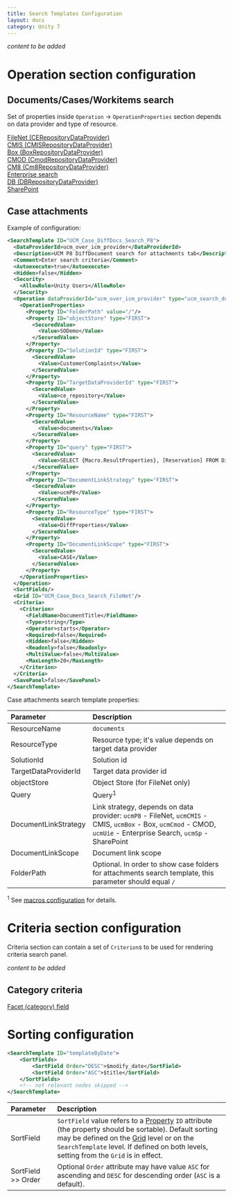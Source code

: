 ```yaml
---
title: Search Templates Configuration
layout: docs
category: Unity 7
---
```

*content to be added*
 
# Operation section configuration

## Documents/Cases/Workitems search

Set of properties inside `Operation` -> `OperationProperties` section depends on data provider and type of resource. 

[FileNet (CERepositoryDataProvider)](search-templates/filenet.md)  
[CMIS (CMISRepositoryDataProvider)](search-templates/cmis.md)  
[Box (BoxRepositoryDataProvider)](search-templates/box.md)  
[CMOD (CmodRepositoryDataProvider)](search-templates/cmod.md)  
[CM8 (Cm8RepositoryDataProvider)](search-templates/cm8.md)  
[Enterprise search](search-templates/enterprise-search.md)  
[DB (DBRepositoryDataProvider)](search-templates/db.md)  
[SharePoint](search-templates/sharepoint.md)  

## Case attachments

Example of configuration:

```xml
<SearchTemplate ID="UCM_Case_DiffDocs_Search_P8">
  <DataProviderId>ucm_over_icm_provider</DataProviderId>
  <Description>UCM P8 DiffDocument search for attachments tab</Description>
  <Comment>Enter search criteria</Comment>
  <Autoexecute>true</Autoexecute>
  <Hidden>false</Hidden>
  <Security>
    <AllowRole>Unity Users</AllowRole>
  </Security>
  <Operation dataProviderId="ucm_over_icm_provider" type="ucm_search_documents">
    <OperationProperties>
      <Property ID="FolderPath" value="/"/>
      <Property ID="objectStore" type="FIRST">
        <SecuredValue>
          <Value>SODemo</Value>
        </SecuredValue>
      </Property>
      <Property ID="SolutionId" type="FIRST">
        <SecuredValue>
          <Value>CustomerComplaints</Value>
        </SecuredValue>
      </Property>
      <Property ID="TargetDataProviderId" type="FIRST">
        <SecuredValue>
          <Value>ce_repository</Value>
        </SecuredValue>
      </Property>
      <Property ID="ResourceName" type="FIRST">
        <SecuredValue>
          <Value>documents</Value>
        </SecuredValue>
      </Property>
      <Property ID="query" type="FIRST">
        <SecuredValue>
          <Value>SELECT {Macro.ResultProperties}, [Reservation] FROM DiffProperties WHERE ({UCM.IN_FOLDER}) AND {Macro.QueryCriterion} AND {Macro.FilterCriterion}</Value>
        </SecuredValue>
      </Property>
      <Property ID="DocumentLinkStrategy" type="FIRST">
        <SecuredValue>
          <Value>ucmP8</Value>
        </SecuredValue>
      </Property>
      <Property ID="ResourceType" type="FIRST">
        <SecuredValue>
          <Value>DiffProperties</Value>
        </SecuredValue>
      </Property>
      <Property ID="DocumentLinkScope" type="FIRST">
        <SecuredValue>
          <Value>CASE</Value>
        </SecuredValue>
      </Property>
    </OperationProperties>
  </Operation>
  <SortFields/>
  <Grid ID="UCM_Case_Docs_Search_FileNet"/>
  <Criteria>
    <Criterion>
      <FieldName>DocumentTitle</FieldName>
      <Type>string</Type>
      <Operator>starts</Operator>
      <Required>false</Required>
      <Hidden>false</Hidden>
      <Readonly>false</Readonly>
      <MultiValue>false</MultiValue>
      <MaxLength>20</MaxLength>
    </Criterion>
  </Criteria>
  <SavePanel>false</SavePanel>
</SearchTemplate>
```

Case attachments search template properties: 

| Parameter   | Description |
|:------------|:------------|
|ResourceName |`documents`|
|ResourceType |Resource type; it's value depends on target data provider|
|SolutionId   |Solution id|
|TargetDataProviderId |Target data provider id|
|objectStore |Object Store (for FileNet only)|
|Query |Query<sup>1</sup> |
|DocumentLinkStrategy |Link strategy, depends on data provider: `ucmP8` - FileNet, `ucmCMIS` - CMIS, `ucmBox` - Box, `ucmCmod` - CMOD, `ucmUie` - Enterprise Search, `ucmSp` - SharePoint |
|DocumentLinkScope |Document link scope |
|FolderPath   |Optional. In order to show case folders for attachments search template, this parameter should equal `/`|

<sup>1</sup> See [macros configuration](./basic-steps.md#macros-configuration) for details.

# Criteria section configuration

Criteria section can contain a set of `Criterion`s to be used for rendering criteria search panel.

*content to be added*

## Category criteria 

[Facet (category) field](search-templates/facet-category-field.md)

# Sorting configuration
```xml
<SearchTemplate ID="templateByDate">
    <SortFields>
        <SortField Order="DESC">$modify_date</SortField>
        <SortField Order="ASC">$title</SortField>
    </SortFields>
    <!-- not relevant nodes skipped -->
</SearchTemplate>
```

| Parameter           | Description |
|:--------------------|:------------|
| SortField           | `SortField` value refers to a [Property](tags-list/properties-tag.md) `ID` attribute (the property should be sortable).  Default sorting may be defined on the [Grid](../configuration/grids.md#multiple-column-sorting) level or on the `SearchTemplate` level. If defined on both levels, setting from the `Grid` is in effect.     |
| SortField >> Order  | Optional `Order` attribute may have value `ASC` for ascending and `DESC` for descending order (`ASC` is a default). |